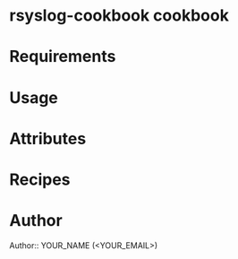 # rsyslog-cookbook cookbook

# Requirements

# Usage

# Attributes

# Recipes

# Author

Author:: YOUR_NAME (<YOUR_EMAIL>)

